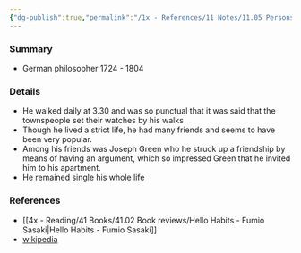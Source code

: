 ```yaml
---
{"dg-publish":true,"permalink":"/1x - References/11 Notes/11.05 Persons/Immanuel Kant/","title":"Immanuel Kant","created":"2023-01-22T09:39:27.000+03:00","updated":"2024-02-14T20:18:18.350+03:00"}
---
```



### Summary
- German philosopher 1724 - 1804

### Details
- He walked daily at 3.30 and was so punctual that it was said that the townspeople set their watches by his walks
- Though he lived a strict life, he had many friends and seems to have been very popular. 
- Among his friends was Joseph Green who he struck up a friendship by means of having an argument, which so impressed Green that he invited him to his apartment.
- He remained single his whole life

### References
- [[4x - Reading/41 Books/41.02 Book reviews/Hello Habits - Fumio Sasaki\|Hello Habits - Fumio Sasaki]]
- [wikipedia](https://en.wikipedia.org/wiki/Immanuel_Kant)
